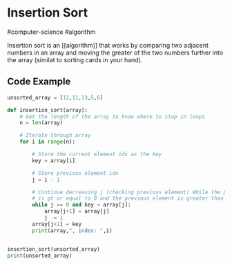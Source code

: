 # Insertion Sort
#computer-science #algorithm 

Insertion sort is an [[algorithm]] that works by comparing two adjacent numbers in an array and moving the greater of the two numbers further into the array (similat to sorting cards in your hand).

## Code Example
```python
unsorted_array = [12,11,13,5,6]

def insertion_sort(array):
    # Get the length of the array to know where to stop in loops
    n = len(array)

    # Iterate through array
    for i in range(n):

        # Store the current element idx as the key
        key = array[i]

        # Store previous element idx
        j = i - 1

        # Continue decreasing j (checking previous element) While the previous element idx 
        # is gt or equal to 0 and the previous element is greater than the current
        while j >= 0 and key < array[j]:
            array[j+1] = array[j]
            j -= 1
        array[j+1] = key
        print(array,", index: ",i)


insertion_sort(unsorted_array)
print(unsorted_array)

```